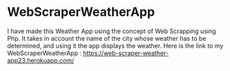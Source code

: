 # WebScraperWeatherApp
 I have made this Weather App using the concept of Web Scrapping using Php.
 It takes in account the name of the city whose weather has to be determined, and using it the app displays the weather.
 Here is the link to my WebScraperWeatherApp : https://web-scraper-weather-app23.herokuapp.com/
